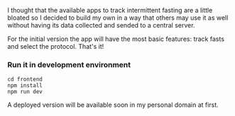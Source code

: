 I thought that the available apps to track intermittent fasting are a little bloated so I decided to build my own in a way that others may use it as well without having its data collected and sended to a central server.

For the initial version the app will have the most basic features: track fasts and select the protocol. That's it!

### Run it in development environment

```shell
cd frontend
npm install
npm run dev
```

A deployed version will be available soon in my personal domain at first.
